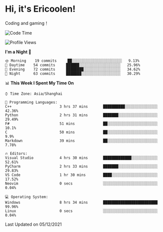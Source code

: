 # Hi, it's Ericoolen!
Coding and gaming！

<!--START_SECTION:waka-->
![Code Time](http://img.shields.io/badge/Code%20Time-129%20hrs%2015%20mins-blue)

![Profile Views](http://img.shields.io/badge/Profile%20Views-0-blue)

**I'm a Night 🦉** 

```text
🌞 Morning    19 commits     ██░░░░░░░░░░░░░░░░░░░░░░░   9.13% 
🌆 Daytime    54 commits     ██████░░░░░░░░░░░░░░░░░░░   25.96% 
🌃 Evening    72 commits     ████████░░░░░░░░░░░░░░░░░   34.62% 
🌙 Night      63 commits     ███████░░░░░░░░░░░░░░░░░░   30.29%

```


📊 **This Week I Spent My Time On** 

```text
⌚︎ Time Zone: Asia/Shanghai

💬 Programming Languages: 
C++                      3 hrs 37 mins       ██████████░░░░░░░░░░░░░░░   42.36% 
Python                   2 hrs 31 mins       ███████░░░░░░░░░░░░░░░░░░   29.49% 
F#                       51 mins             ██░░░░░░░░░░░░░░░░░░░░░░░   10.1% 
C                        50 mins             ██░░░░░░░░░░░░░░░░░░░░░░░   9.9% 
Markdown                 39 mins             ██░░░░░░░░░░░░░░░░░░░░░░░   7.78%

🔥 Editors: 
Visual Studio            4 hrs 30 mins       █████████████░░░░░░░░░░░░   52.61% 
PyCharm                  2 hrs 33 mins       ███████░░░░░░░░░░░░░░░░░░   29.83% 
VS Code                  1 hr 30 mins        ████░░░░░░░░░░░░░░░░░░░░░   17.52% 
Neovim                   0 secs              ░░░░░░░░░░░░░░░░░░░░░░░░░   0.04%

💻 Operating System: 
Windows                  8 hrs 34 mins       █████████████████████████   99.96% 
Linux                    0 secs              ░░░░░░░░░░░░░░░░░░░░░░░░░   0.04%

```


 Last Updated on 05/12/2021
<!--END_SECTION:waka-->

